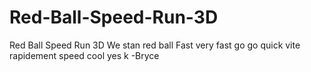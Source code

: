 # Red-Ball-Speed-Run-3D
Red Ball Speed Run 3D
We stan red ball
Fast very fast go go quick vite rapidement speed cool yes k -Bryce

